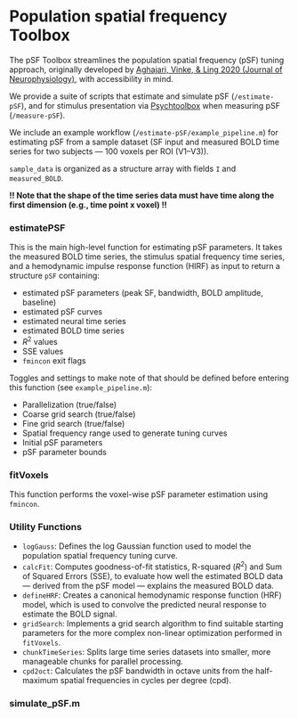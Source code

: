 # Population spatial frequency Toolbox

The pSF Toolbox streamlines the population spatial frequency (pSF) tuning approach, originally developed by [Aghajari, Vinke, & Ling 2020 (Journal of Neurophysiology)](https://doi.org/10.1152/jn.00291.2019), with accessibility in mind. 

We provide a suite of scripts that estimate and simulate pSF (`/estimate-pSF`), and for stimulus presentation via [Psychtoolbox](http://psychtoolbox.org) when measuring pSF (`/measure-pSF`). 

We include an example workflow (`/estimate-pSF/example_pipeline.m`) for estimating pSF from a sample dataset (SF input and measured BOLD time series for two subjects — 100 voxels per ROI (V1–V3)).

`sample_data` is organized as a structure array with fields `I` and `measured_BOLD`. 

**!! Note that the shape of the time series data must have time along the first dimension (e.g., time point x voxel) !!**

### estimatePSF
This is the main high-level function for estimating pSF parameters. It takes the measured BOLD time series, the stimulus spatial frequency time series, and a hemodynamic impulse response function (HIRF) as input to return a structure `pSF` containing:
- estimated pSF parameters (peak SF, bandwidth, BOLD amplitude, baseline)
- estimated pSF curves
- estimated neural time series
- estimated BOLD time series
- $R^2$ values
- SSE values
- `fmincon` exit flags

Toggles and settings to make note of that should be defined before entering this function (see `example_pipeline.m`):
- Parallelization (true/false)
- Coarse grid search (true/false)
- Fine grid search (true/false)
- Spatial frequency range used to generate tuning curves 
- Initial pSF parameters
- pSF parameter bounds

### fitVoxels
This function performs the voxel-wise pSF parameter estimation using `fmincon`.

### Utility Functions
*   `logGauss`: Defines the log Gaussian function used to model the population spatial frequency tuning curve.
*   `calcFit`: Computes goodness-of-fit statistics, R-squared ($R^2$) and Sum of Squared Errors (SSE), to evaluate how well the estimated BOLD data — derived from the pSF model — explains the measured BOLD data.
*   `defineHRF`: Creates a canonical hemodynamic response function (HRF) model, which is used to convolve the predicted neural response to estimate the BOLD signal.
*   `gridSearch`: Implements a grid search algorithm to find suitable starting parameters for the more complex non-linear optimization performed in `fitVoxels`.
*   `chunkTimeSeries`: Splits large time series datasets into smaller, more manageable chunks for parallel processing.
*   `cpd2oct`: Calculates the pSF bandwidth in octave units from the half-maximum spatial frequencies in cycles per degree (cpd).


### simulate_pSF.m